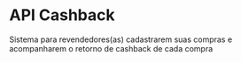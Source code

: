 # API Cashback

Sistema para revendedores(as) cadastrarem
suas compras e acompanharem o retorno de cashback de cada compra

